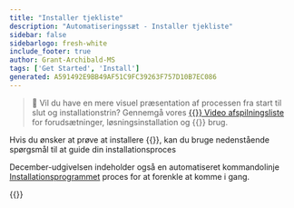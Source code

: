 ```yaml
---
title: "Installer tjekliste"
description: "Automatiseringssæt - Installer tjekliste"
sidebar: false
sidebarlogo: fresh-white
include_footer: true
author: Grant-Archibald-MS
tags: ['Get Started', 'Install']
generated: A591492E9BB49AF51C9FC39263F757D10B7EC086
---
```


> 🎥 Vil du have en mere visuel præsentation af processen fra start til slut og installationstrin? Gennemgå vores <a href='https://www.youtube.com/playlist?list=PLi9EhCY4z99VlRg4j7D1Or6XfXbUcEWZy' target='_blank'>{{<product-name>}} Video afspilningsliste</a> for forudsætninger, løsningsinstallation og {{<product-name>}} brug.

Hvis du ønsker at prøve at installere {{<product-name>}}, kan du bruge nedenstående spørgsmål til at guide din installationsproces

December-udgivelsen indeholder også en automatiseret kommandolinje [Installationsprogrammet](/da/get-started/setup) proces for at forenkle at komme i gang.

{{<questions name="/content/da/get-started/install-checklist.json" completed="Tak, fordi du fuldførte installationstjeklisten" showNavigationButtons="false" locale="da">}}
